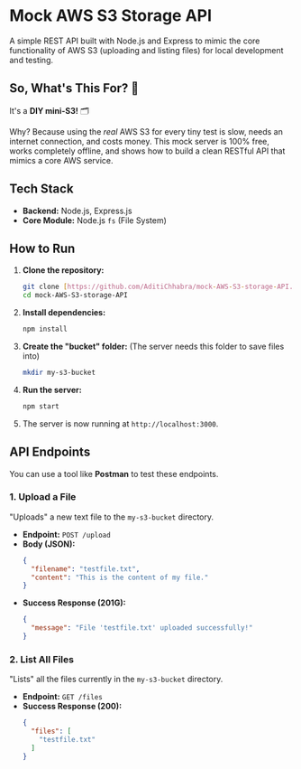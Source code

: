 # Mock AWS S3 Storage API

A simple REST API built with Node.js and Express to mimic the core functionality of AWS S3 (uploading and listing files) for local development and testing.

## So, What's This For? 🚀

It's a **DIY mini-S3!** 🗂️

Why? Because using the *real* AWS S3 for every tiny test is slow, needs an internet connection, and costs money. This mock server is 100% free, works completely offline, and shows how to build a clean RESTful API that mimics a core AWS service.

## Tech Stack
* **Backend:** Node.js, Express.js
* **Core Module:** Node.js `fs` (File System)

## How to Run

1.  **Clone the repository:**
    ```bash
    git clone [https://github.com/AditiChhabra/mock-AWS-S3-storage-API.git](https://github.com/AditiChhabra/mock-AWS-S3-storage-API.git)
    cd mock-AWS-S3-storage-API
    ```

2.  **Install dependencies:**
    ```bash
    npm install
    ```

3.  **Create the "bucket" folder:**
    (The server needs this folder to save files into)
    ```bash
    mkdir my-s3-bucket
    ```

4.  **Run the server:**
    ```bash
    npm start
    ```

5.  The server is now running at `http://localhost:3000`.

## API Endpoints

You can use a tool like **Postman** to test these endpoints.

### 1. Upload a File
"Uploads" a new text file to the `my-s3-bucket` directory.

* **Endpoint:** `POST /upload`
* **Body (JSON):**
    ```json
    {
      "filename": "testfile.txt",
      "content": "This is the content of my file."
    }
    ```
* **Success Response (201G):**
    ```json
    {
      "message": "File 'testfile.txt' uploaded successfully!"
    }
    ```

### 2. List All Files
"Lists" all the files currently in the `my-s3-bucket` directory.

* **Endpoint:** `GET /files`
* **Success Response (200):**
    ```json
    {
      "files": [
        "testfile.txt"
      ]
    }
    ```
